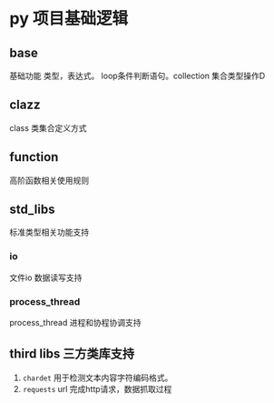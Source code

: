 # py 项目基础逻辑

## base

基础功能 类型，表达式。 loop条件判断语句。collection 集合类型操作D


## clazz

class 类集合定义方式


## function

高阶函数相关使用规则


## std_libs
标准类型相关功能支持

### io
文件io 数据读写支持

### process_thread
process_thread 进程和协程协调支持


## third libs 三方类库支持

1. ```chardet``` 用于检测文本内容字符编码格式。
2. ```requests``` url 完成http请求，数据抓取过程
